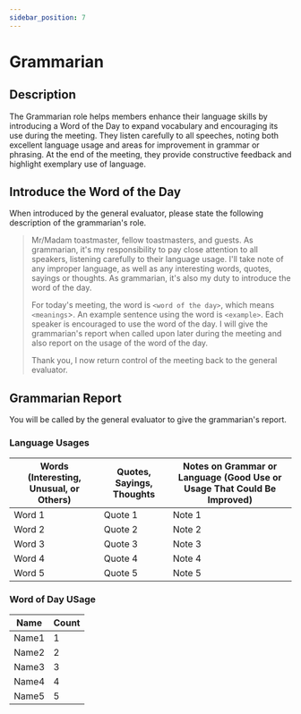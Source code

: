 ```yaml
---
sidebar_position: 7
---
```


# Grammarian

## Description

The Grammarian role helps members enhance their language skills by introducing a Word of the Day to expand
vocabulary and encouraging its use during the meeting. They listen carefully to all speeches, noting both excellent
language usage and areas for improvement in grammar or phrasing. At the end of the meeting, they provide constructive
feedback and highlight exemplary use of language.

## Introduce the Word of the Day

When introduced by the general evaluator, please state the following description of the grammarian's role.

> Mr/Madam toastmaster, fellow toastmasters, and guests. As grammarian, it's my responsibility to pay close attention to
> all speakers, listening carefully to their language usage. I'll take note of any improper language, as well as any
> interesting words, quotes, sayings or thoughts. As grammarian, it's also my duty to introduce the word of the day.
>
> For today's meeting, the word is `<word of the day>`, which means `<meanings`>. An example sentence using the word is
`<example>`. Each speaker is encouraged to use the word of the day. I will give the grammarian's report when called upon
> later during the meeting and also report on the usage of the word of the day.
>
> Thank you, I now return control of the meeting back to the general evaluator.

## Grammarian Report

You will be called by the general evaluator to give the grammarian's report.

### Language Usages

| Words (Interesting, Unusual, or Others) | Quotes, Sayings, Thoughts | Notes on Grammar or Language (Good Use or Usage That Could Be Improved) |
|-----------------------------------------|---------------------------|-------------------------------------------------------------------------|
| Word 1                                  | Quote 1                   | Note 1                                                                  |
| Word 2                                  | Quote 2                   | Note 2                                                                  |
| Word 3                                  | Quote 3                   | Note 3                                                                  |
| Word 4                                  | Quote 4                   | Note 4                                                                  |
| Word 5                                  | Quote 5                   | Note 5                                                                  |

### Word of Day USage 

| Name  | Count |
|-------|-------|
| Name1 | 1     |
| Name2 | 2     |
| Name3 | 3     |
| Name4 | 4     |
| Name5 | 5     |
